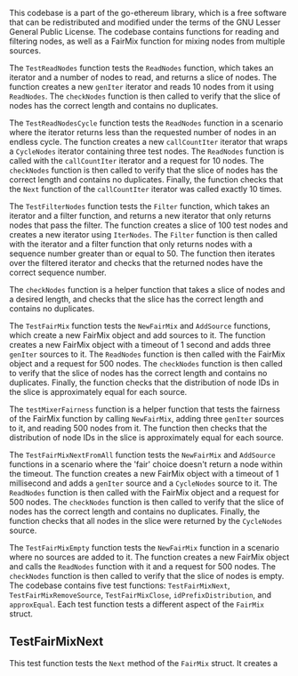 This codebase is a part of the go-ethereum library, which is a free software that can be redistributed and modified under the terms of the GNU Lesser General Public License. The codebase contains functions for reading and filtering nodes, as well as a FairMix function for mixing nodes from multiple sources.

The `TestReadNodes` function tests the `ReadNodes` function, which takes an iterator and a number of nodes to read, and returns a slice of nodes. The function creates a new `genIter` iterator and reads 10 nodes from it using `ReadNodes`. The `checkNodes` function is then called to verify that the slice of nodes has the correct length and contains no duplicates.

The `TestReadNodesCycle` function tests the `ReadNodes` function in a scenario where the iterator returns less than the requested number of nodes in an endless cycle. The function creates a new `callCountIter` iterator that wraps a `CycleNodes` iterator containing three test nodes. The `ReadNodes` function is called with the `callCountIter` iterator and a request for 10 nodes. The `checkNodes` function is then called to verify that the slice of nodes has the correct length and contains no duplicates. Finally, the function checks that the `Next` function of the `callCountIter` iterator was called exactly 10 times.

The `TestFilterNodes` function tests the `Filter` function, which takes an iterator and a filter function, and returns a new iterator that only returns nodes that pass the filter. The function creates a slice of 100 test nodes and creates a new iterator using `IterNodes`. The `Filter` function is then called with the iterator and a filter function that only returns nodes with a sequence number greater than or equal to 50. The function then iterates over the filtered iterator and checks that the returned nodes have the correct sequence number.

The `checkNodes` function is a helper function that takes a slice of nodes and a desired length, and checks that the slice has the correct length and contains no duplicates.

The `TestFairMix` function tests the `NewFairMix` and `AddSource` functions, which create a new FairMix object and add sources to it. The function creates a new FairMix object with a timeout of 1 second and adds three `genIter` sources to it. The `ReadNodes` function is then called with the FairMix object and a request for 500 nodes. The `checkNodes` function is then called to verify that the slice of nodes has the correct length and contains no duplicates. Finally, the function checks that the distribution of node IDs in the slice is approximately equal for each source.

The `testMixerFairness` function is a helper function that tests the fairness of the FairMix function by calling `NewFairMix`, adding three `genIter` sources to it, and reading 500 nodes from it. The function then checks that the distribution of node IDs in the slice is approximately equal for each source.

The `TestFairMixNextFromAll` function tests the `NewFairMix` and `AddSource` functions in a scenario where the 'fair' choice doesn't return a node within the timeout. The function creates a new FairMix object with a timeout of 1 millisecond and adds a `genIter` source and a `CycleNodes` source to it. The `ReadNodes` function is then called with the FairMix object and a request for 500 nodes. The `checkNodes` function is then called to verify that the slice of nodes has the correct length and contains no duplicates. Finally, the function checks that all nodes in the slice were returned by the `CycleNodes` source.

The `TestFairMixEmpty` function tests the `NewFairMix` function in a scenario where no sources are added to it. The function creates a new FairMix object and calls the `ReadNodes` function with it and a request for 500 nodes. The `checkNodes` function is then called to verify that the slice of nodes is empty. The codebase contains five test functions: `TestFairMixNext`, `TestFairMixRemoveSource`, `TestFairMixClose`, `idPrefixDistribution`, and `approxEqual`. Each test function tests a different aspect of the `FairMix` struct.

## TestFairMixNext

This test function tests the `Next` method of the `FairMix` struct. It creates a